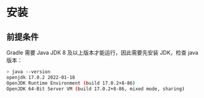 # 安装

## 前提条件

Gradle 需要 Java JDK 8 及以上版本才能运行，因此需要先安装 JDK，检查 java 版本：

```bash
> java --version
openjdk 17.0.2 2022-01-18
OpenJDK Runtime Environment (build 17.0.2+8-86)
OpenJDK 64-Bit Server VM (build 17.0.2+8-86, mixed mode, sharing)
```

